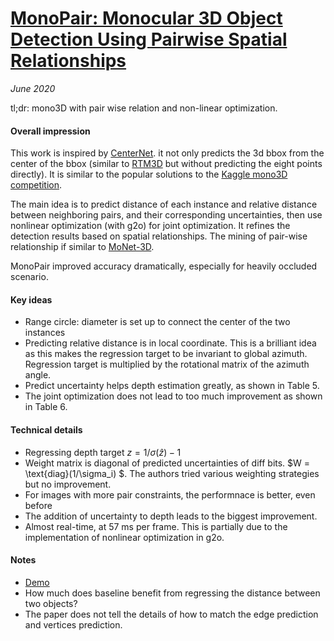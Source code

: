 # [MonoPair: Monocular 3D Object Detection Using Pairwise Spatial Relationships](https://arxiv.org/abs/2003.00504)

_June 2020_

tl;dr: mono3D with pair wise relation and non-linear optimization.

#### Overall impression
This work is inspired by [CenterNet](centernet.md). it not only predicts the 3d bbox from the center of the bbox (similar to [RTM3D](RTM3D) but without predicting the eight points directly). It is similar to the popular solutions to the [Kaggle mono3D competition](https://www.kaggle.com/c/pku-autonomous-driving).

The main idea is to predict distance of each instance and relative distance between neighboring pairs, and their corresponding uncertainties, then use nonlinear optimization (with g2o) for joint optimization. It refines the detection results based on spatial relationships. The mining of pair-wise relationship if similar to [MoNet-3D](monet3d.md).

MonoPair improved accuracy dramatically, especially for heavily occluded scenario.

#### Key ideas
- Range circle: diameter is set up to connect the center of the two instances
- Predicting relative distance is in local coordinate. This is a brilliant idea as this makes the regression target to be invariant to global azimuth. Regression target is multiplied by the rotational matrix of the azimuth angle.
- Predict uncertainty helps depth estimation greatly, as shown in Table 5.
- The joint optimization does not lead to too much improvement as shown in Table 6.


#### Technical details
- Regressing depth target $z = 1/\sigma(\hat{z})-1$
- Weight matrix is diagonal of predicted uncertainties of diff bits. $W = \text{diag}(1/\sigma_i) $. The authors tried various weighting strategies but no improvement.
- For images with more pair constraints, the performnace is better, even before 
- The addition of uncertainty to depth leads to the biggest improvement. 
- Almost real-time, at 57 ms per frame. This is partially due to the implementation of nonlinear optimization in g2o.

#### Notes
- [Demo](https://sites.google.com/view/chen3dmonopair)
- How much does baseline benefit from regressing the distance between two objects?
- The paper does not tell the details of how to match the edge prediction and vertices prediction.
